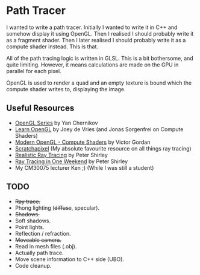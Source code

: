 # Path Tracer

I wanted to write a path tracer. Initially I wanted to write it in C++ and somehow display it using OpenGL. Then I realised I should probably write it as a fragment shader. Then I later realised I should probably write it as a compute shader instead. This is that.

All of the path tracing logic is written in GLSL. This is a bit bothersome, and quite limiting. However, it means calculations are made on the GPU in parallel for each pixel.

OpenGL is used to render a quad and an empty texture is bound which the compute shader writes to, displaying the image.

## Useful Resources
- [OpenGL Series](https://www.youtube.com/playlist?list=PLlrATfBNZ98foTJPJ_Ev03o2oq3-GGOS2) by Yan Chernikov
- [Learn OpenGL](https://learnopengl.com/) by Joey de Vries (and Jonas Sorgenfrei on Compute Shaders)
- [Modern OpenGL - Compute Shaders](https://www.youtube.com/watch?v=nF4X9BIUzx0) by Victor Gordan
- [Scratchapixel](https://www.scratchapixel.com/) (My absolute favourite resource on all things ray tracing)
- [Realistic Ray Tracing](https://www.amazon.co.uk/Realistic-Ray-Tracing-Peter-Shirley/dp/1568811101) by Peter Shirley
- [Ray Tracing in One Weekend](https://raytracing.github.io/books/RayTracingInOneWeekend.html) by Peter Shirley
- My CM30075 lecturer Ken ;) (While I was still a student)

## TODO
- ~~Ray trace.~~
- Phong lighting (~~diffuse~~, specular).
- ~~Shadows.~~
- Soft shadows.
- Point lights.
- Reflection / refraction.
- ~~Moveable camera.~~
- Read in mesh files (.obj).
- Actually path trace.
- Move scene information to C++ side (UBO).
- Code cleanup.